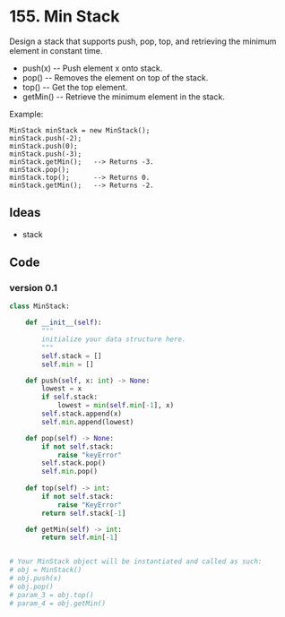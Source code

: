 # 155. Min Stack


Design a stack that supports push, pop, top, and retrieving the minimum element in constant time.

* push(x) -- Push element x onto stack.
* pop() -- Removes the element on top of the stack.
* top() -- Get the top element.
* getMin() -- Retrieve the minimum element in the stack.


Example:

```
MinStack minStack = new MinStack();
minStack.push(-2);
minStack.push(0);
minStack.push(-3);
minStack.getMin();   --> Returns -3.
minStack.pop();
minStack.top();      --> Returns 0.
minStack.getMin();   --> Returns -2.
```

## Ideas

- stack

## Code 

### version 0.1

``` python
class MinStack:

    def __init__(self):
        """
        initialize your data structure here.
        """
        self.stack = []
        self.min = [] 

    def push(self, x: int) -> None:
        lowest = x
        if self.stack:
            lowest = min(self.min[-1], x)
        self.stack.append(x)
        self.min.append(lowest)

    def pop(self) -> None:
        if not self.stack:
            raise "keyError"
        self.stack.pop()
        self.min.pop()
            
    def top(self) -> int:
        if not self.stack:
            raise "KeyError" 
        return self.stack[-1]

    def getMin(self) -> int:
        return self.min[-1]


# Your MinStack object will be instantiated and called as such:
# obj = MinStack()
# obj.push(x)
# obj.pop()
# param_3 = obj.top()
# param_4 = obj.getMin()
```